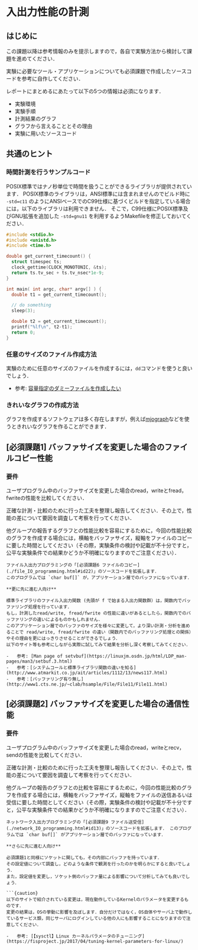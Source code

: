 # 入出力性能の計測

## はじめに

この課題以降は参考情報のみを提示しますので，各自で実験方法から検討して課題を進めてください．

実験に必要なツール・アプリケーションについても必須課題で作成したソースコードを参考に自作してください．

レポートにまとめるにあたって以下の5つの情報は必須になります．

-   実験環境
-   実験手順
-   計測結果のグラフ
-   グラフから言えることとその理由
-   実験に用いたソースコード

## 共通のヒント

### 時間計測を行うサンプルコード

POSIX標準ではナノ秒単位で時間を扱うことができるライブラリが提供されています．
POSIX標準のライブラリは，ANSI標準には含まれませんのでビルド時に `-std=c11` のようにANSIベースでのC99仕様に基づくビルドを指定している場合には，以下のライブラリは利用できません．
そこで，C99仕様にPOSIX標準及びGNU拡張を追加した `-std=gnu11` を利用するようMakefileを修正しておいてください．

```c
#include <stdio.h>
#include <unistd.h>
#include <time.h>

double get_current_timecount() {
  struct timespec ts;
  clock_gettime(CLOCK_MONOTONIC, &ts);
  return ts.tv_sec + ts.tv_nsec*1e-9;
}

int main( int argc, char* argv[] ) {
  double t1 = get_current_timecount();

  // do something
  sleep(3);

  double t2 = get_current_timecount();
  printf("%lf\n", t2-t1);
  return 0;
}
```

### 任意のサイズのファイル作成方法

実験のために任意のサイズのファイルを作成するには，`dd`コマンドを使うと良いでしょう．

-   参考: [容量指定のダミーファイルを作成したい](http://www.itmedia.co.jp/help/tips/linux/l0606.html)

### きれいなグラフの作成方法

グラフを作成するソフトウェアは多く存在しますが，例えば[mjograph](http://www.mjograph.net/)などを使うときれいなグラフを作ることができます．

## \[必須課題1\] バッファサイズを変更した場合のファイルコピー性能

### 要件

ユーザプログラム中のバッファサイズを変更した場合のread，writeとfread，fwriteの性能を比較してください．

正確な計測・比較のために行った工夫を整理し報告してください．その上で，性能の差について要因を調査して考察を行ってください．

他グループの報告するグラフとの性能比較を容易にするために，今回の性能比較のグラフを作成する場合には，横軸をバッファサイズ，縦軸をファイルのコピーに要した時間としてください（その際，実験条件の検討や記載が不十分ですと，公平な実験条件での結果かどうか不明確になりますのでご注意ください）．

```{hint}
ファイル入出力プログラミングの「[必須課題6 ファイルのコピー](./file_IO_programming.html#id22)」のソースコードを拡張します．
このプログラムでは `char buf[]` が，アプリケーション層でのバッファになっています．
```

```{hint}
**更に先に進む人向け**

標準ライブラリのファイル入出力関数 (先頭が f で始まる入出力関数群）は，関数内でバッファリング処理を行っています．
もし，計測したread/write, fread/fwrite の性能に違いがあるとしたら，関数内でのバッファリングの違いによるものかもしれません．
このアプリケーション層でのバッファのサイズを様々に変更して，より深い計測・分析を進めることで read/write, fread/fwrite の違い（関数内でのバッファリング処理との関係）やその理由を更にはっきりさせることができるでしょう．
以下のサイト等も参考にしながら実際に試してみて結果を分析し深く考察してみてください．

-   参考: [Man page of setvbuf](https://linuxjm.osdn.jp/html/LDP_man-pages/man3/setbuf.3.html)
-   参考：[システムコールと標準ライブラリ関数の違いを知る](http://www.atmarkit.co.jp/ait/articles/1112/13/news117.html)
-   参考：[バッファリング有り無し](http://www1.cts.ne.jp/~clab/hsample/File/File11/File11.html)
```

## \[必須課題2\] バッファサイズを変更した場合の通信性能

### 要件

ユーザプログラム中のバッファサイズを変更した場合のread，writeとrecv，sendの性能を比較してください．

正確な計測・比較のために行った工夫を整理し報告してください．その上で，性能の差について要因を調査して考察を行ってください．

他グループの報告のグラフとの比較を容易にするために，今回の性能比較のグラフを作成する場合には，横軸をバッファサイズ，縦軸をファイルの送信あるいは受信に要した時間としてください（その際，実験条件の検討や記載が不十分ですと，公平な実験条件での結果かどうか不明確になりますのでご注意ください）．

```{hint}
ネットワーク入出力プログラミングの「[必須課題9 ファイル送受信](./network_IO_programming.html#id13)」のソースコードを拡張します． このプログラムでは `char buf[]` がアプリケーション層でのバッファになっています．
```

```{hint}
**さらに先に進む人向け**

必須課題1と同様にソケットに関しても，その内部にバッファを持っています．
その設定値について調査し，どのような条件で観測を行ったのかを明らかにすると良いでしょう．
また，設定値を変更し，ソケット側のバッファ量による影響について分析してみても良いでしょう．

```{caution}
以下のサイトで紹介されている変更は，現在動作しているKernelのパラメータを変更するものです．
変更の結果は，OSの挙動に影響を及ぼします．自分だけではなく，OS自体やサーバ上で動作しているサービス類，同じサーバにログインしている他の人にも影響することになりますので注意してください．

-   参考: [【sysctl】Linux カーネルパラメータのチューニング](https://fisproject.jp/2017/04/tuning-kernel-parameters-for-linux/)
```
